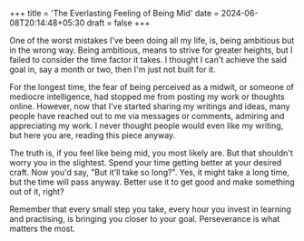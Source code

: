 +++
title = 'The Everlasting Feeling of Being Mid'
date = 2024-06-08T20:14:48+05:30
draft = false
+++

One of the worst mistakes I've been doing all my life, is, being ambitious but in the wrong way. Being ambitious, means to strive for greater heights, but I failed to consider the time factor it takes. I  thought I can't achieve the said goal in, say a month or two, then I'm just not built for it.

For the longest time, the fear of being perceived as a midwit, or someone of mediocre intelligence, had stopped me from posting my work or thoughts online. However, now that I've started sharing my writings and ideas, many people have reached out to me via messages or comments, admiring and appreciating my work. I never thought people would even like my writing, but here you are, reading this piece anyway.

The truth is, if you feel like being mid, you most likely are. But that shouldn't worry you in the slightest. Spend your time getting better at your desired craft. Now you'd say, "But it'll take so long?". Yes, it might take a long time, but the time will pass anyway. Better use it to get good and make something out of it, right? 

Remember that every small step you take, every hour you invest in learning and practising, is bringing you closer to your goal. Perseverance is what matters the most.
